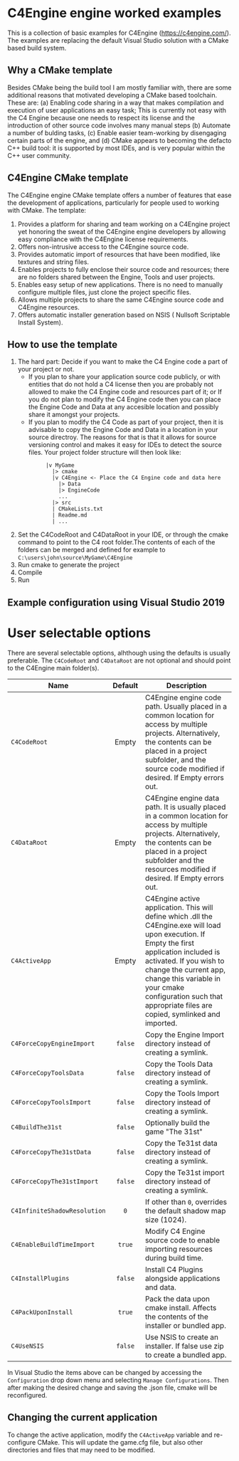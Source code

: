 # C4Engine engine worked examples
This is a collection of basic examples for C4Engine (https://c4engine.com/). The examples are replacing the default Visual Studio solution with a CMake based build system.
## Why a CMake template
Besides CMake being the build tool I am mostly familiar with, there are some additional reasons that motivated developing a CMake based toolchain. These are: (a) Enabling code sharing in a way that makes compilation and execution of user applications an easy task; This is currently not easy with the C4 Engine because one needs to respect its license and the introduction of other source code involves many manual steps (b) Automate a number of bulding tasks, (c) Enable easier team-working by disengaging certain parts of the engine, and (d) CMake appears to becoming the defacto C++ build tool: it is supported by most IDEs, and is very popular within the C++ user community.

## C4Engine CMake template 
The C4Engine engine CMake template offers a number of features that ease the development of applications, particularly for people used to working with CMake. The template:
1. Provides a platform for sharing and team working on a C4Engine project yet honoring the sweat of the C4Engine engine developers by allowing easy compliance with the C4Engine license requirements.
2. Offers non-intrusive access to the C4Engine source code.
3. Provides automatic import of resources that have been modified, like textures and string files.
4. Enables projects to fully enclose their source code and resources; there are no folders shared between the Engine, Tools and user projects.
5. Enables easy setup of new applications. There is no need to manually configure  multiple files, just clone the project specific files. 
6. Allows multiple projects to share the same C4Engine source code and C4Engine resources.
7. Offers automatic installer generation based on NSIS ( Nullsoft Scriptable Install System).

## How to use the template
1. The hard part: Decide if you want to make the C4 Engine code a part of your project or not. 
    * If you plan to share your application source code publicly, or with entities that do not hold a C4 license then you are probably not allowed to make the C4 Engine code and resources part of it; or If you do not plan to modify the C4 Engine code then you can place the Engine Code and Data at any accesible location and possibly share it amongst your projects.
    * If you plan to modify the C4 Code as part of your project, then it is advisable to copy the Engine Code and Data in a location in your source directroy. The reasons for that is that it allows for source versioning control and makes it easy for IDEs to detect the source files. Your project folder structure will then look like:
```
            |v MyGame
              |> cmake
              |v C4Engine <- Place the C4 Engine code and data here
                |> Data
                |> EngineCode
                ...
              |> src
              | CMakeLists.txt
              | Readme.md
              | ...
 ```
 2. Set the C4CodeRoot and C4DataRoot in your IDE, or through the cmake command to point to the C4 root folder.The contents of each of the folders can be merged and defined for example to `C:\users\john\source\MyGame\C4Engine`   
 3. Run cmake to generate the project
 4. Compile
 5. Run
 
 ## Example configuration using Visual Studio 2019
 
# User selectable options
There are several selectable options, alhthough using the defaults is usually preferable. The `C4CodeRoot` and `C4DataRoot` are not optional and should point to the C4Engine main folder(s).

| Name                       |   Default    | Description                                                                                                                                                                                                                                                                                                      |
|----------------------------|:------------:|------------------------------------------------------------------------------------------------------------------------------------------------------------------------------------------------------------------------------------------------------------------------------------------------------------------|
| `C4CodeRoot`               |     Empty    | C4Engine engine code path. Usually placed in a common location for access by multiple projects. Alternatively, the contents can be placed in a project subfolder, and the source code modified if desired. If Empty errors out.                                                                                  |
| `C4DataRoot`               |     Empty    | C4Engine engine data path. It is usually placed in a common location for access by multiple projects. Alternatively, the contents can be placed in a project subfolder and the resources modified if desired.  If Empty errors out.                                                                              |
| `C4ActiveApp`              |     Empty    | C4Engine active application. This will define which .dll the C4Engine.exe will load upon execution. If Empty the first application included is activated. If you wish to change the current app, change this variable in your cmake configuration such that appropriate files are copied, symlinked and imported.|
| `C4ForceCopyEngineImport`  |    `false`   | Copy the Engine Import directory instead of creating a symlink.                                                                                                                                                                                                                                                  |
| `C4ForceCopyToolsData`     |    `false`   | Copy the Tools Data directory instead of creating a symlink.                                                                                                                                                                                                                                                     |
| `C4ForceCopyToolsImport`   |    `false`   | Copy the Tools Import directory instead of creating a symlink.                                                                                                                                                                                                                                                   |
| `C4BuildThe31st`           |    `false`   | Optionally build the game "The 31st"                                                                                                                                                                                                                                                                             |
| `C4ForceCopyThe31stData`   |    `false`   | Copy the Te31st data directory instead of creating a symlink.                                                                                                                                                                                                                                                    |
| `C4ForceCopyThe31stImport` |    `false`   | Copy the Te31st import directory instead of creating a symlink.                                                                                                                                                                                                                                                  |
| `C4InfiniteShadowResolution`  |      `0`     | If other than `0`, overrides the default shadow map size (1024).                                                                                                                                                                                                                                                 |
| `C4EnableBuildTimeImport`  |    `true`    | Modify C4 Engine source code to enable importing resources during build time.                                                                                                                                                                                                                                    |
| `C4InstallPlugins`         |    `false`   | Install C4 Plugins alongside applications and data.                                                                                                                                                                                                                                                              |
| `C4PackUponInstall`        |    `true`    | Pack the data upon cmake install. Affects the contents of the installer or bundled app.                                                                                                                                                                                                                          | 
| `C4UseNSIS`                |    `false`   | Use NSIS to create an installer. If false use zip to create a bundled app.                                                                                                                                                                                                                                       |

In Visual Studio the items above can be changed by accessing the `Configuration` drop down menu and selecting `Manage Configurations`. Then after making the desired change and saving the .json file, cmake will be reconfigured.
## Changing the current application
To change the active application, modify the `C4ActiveApp` variable and re-configure CMake. This will update the game.cfg file, but also other directories and files that may need to be modified. 
